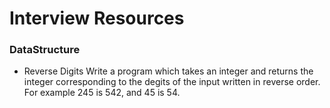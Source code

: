 # Interview Resources
### DataStructure
- Reverse Digits
    Write a program which takes an integer and returns the integer corresponding to the degits of the input written in reverse order. For example 245 is 542, and 45 is 54.
